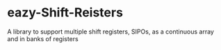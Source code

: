 # eazy-Shift-Reisters
A library to support multiple shift registers, SIPOs, as a continuous array and in banks of registers
